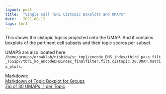 ```yaml
---
layout: post
title:  "Single Cell TBR1 Cistopic Boxplots and UMAPs"
date:   2021-08-12
tags: tbr1
---
```


This shows the cistopic topics projected onto the UMAP. And it contains boxplots of the pertinent cell subsets and their topic scores per subset.

UMAPS are also located here: `/home/groups/oroaklab/nishida/sc_tmp1/encode_DHS_index/third_pass_filt_TSS2p7/tbr1_ko_encodeDHSindex_finalfilter.filt.cistopic.30.UMAP.matrix_plots`.

Markdown:
<br>[Markdown of Topic Boxplot for Groups](https://www.dropbox.com/s/r66wu8cb7m24vza/cistopic_boxplots.html?dl=0)
<br>[Zip of 30 UMAPs, 1 per Topic](https://www.dropbox.com/s/737nwvcqktcsfsq/blog_topic_umaps.zip?dl=0)
